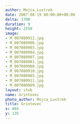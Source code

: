 ```yaml
---
author: Mojca_Lustrek
date: 2007-08-19 00:00:00+00:00
delta: 1700
duration: 9
height: 2558
image:
- M_007080912.jpg
- M_007080906.jpg
- M_007080903.jpg
- M_007080904.jpg
- M_007080907.jpg
- M_007080901.jpg
- M_007080908.jpg
- M_007080910.jpg
- M_007080905.jpg
- M_007080911.jpg
- M_007080909.jpg
layout: stub
name: Grintovec
photo_author: Mojca_Lustrek
title: Grintovec
x: 465
y: 135
---
```

